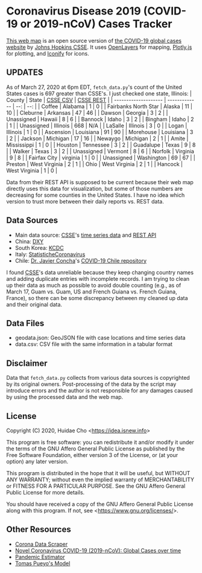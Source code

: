 # Coronavirus Disease 2019 (COVID-19 or 2019-nCoV) Cases Tracker

[This web map](https://app.isnew.info/covid-19) is an open source version of [the COVID-19 global cases website](https://arcg.is/0fHmTX) by [Johns Hopkins CSSE](https://systems.jhu.edu). It uses [OpenLayers](https://openlayers.org) for mapping, [Plotly.js](https://github.com/plotly/plotly.js) for plotting, and [Iconify](https://iconify.design/) for icons.

## UPDATES

As of March 27, 2020 at 6pm EDT, `fetch_data.py`'s count of the United States cases is 697 greater than CSSE's. I just checked one state, Illinois:
| County     | State | [CSSE CSV](https://github.com/CSSEGISandData/COVID-19/blob/master/csse_covid_19_data/csse_covid_19_daily_reports/03-26-2020.csv) | [CSSE REST](https://services9.arcgis.com/N9p5hsImWXAccRNI/arcgis/rest/services/Nc2JKvYFoAEOFCG5JSI6/FeatureServer/1/query?where=1%3D1&outFields=*&f=json) |
| -------------------- | ------------- | --: | --: |
| Coffee               | Alabama       |   1 |   0 |
| Fairbanks North Star | Alaska        |  11 |  10 |
| Cleburne             | Arkansas      |  47 |  46 |
| Dawson               | Georgia       |   3 |   2 |
| Unassigned           | Hawaii        |   8 |   6 |
| Bannock              | Idaho         |   3 |   2 |
| Bingham              | Idaho         |   2 |   1 |
| Unassigned           | Illinois      | 668 | N/A |
| LaSalle              | Illinois      |   3 |   0 |
| Logan                | Illinois      |   1 |   0 |
| Ascension            | Louisiana     |  91 |  90 |
| Morehouse            | Louisiana     |   3 |   2 |
| Jackson              | Michigan      |  17 |  16 |
| Newaygo              | Michigan      |   2 |   1 |
| Amite                | Mississippi   |   1 |   0 |
| Houston              | Tennessee     |   3 |   2 |
| Guadalupe            | Texas         |   9 |   8 |
| Walker               | Texas         |   3 |   2 |
| Unassigned           | Vermont       |   8 |   6 |
| Norfolk              | Virginia      |   9 |   8 |
| Fairfax City         | virginia      |   1 |   0 |
| Unassigned           | Washington    |  69 |  67 |
| Preston              | West Virginia |   2 |   1 |
| Ohio                 | West Virginia |   2 |   1 |
| Hancock              | West Virginia |   1 |   0 |

Data from their REST API is supposed to be current because their web map directly uses this data for visualization, but some of those numbers are decreasing for some counties in the United States. I have no idea which version to trust more between their daily reports vs. REST data.

## Data Sources

* Main data source: [CSSE](https://systems.jhu.edu)'s [time series data](https://github.com/CSSEGISandData/COVID-19/tree/master/csse_covid_19_data/csse_covid_19_time_series) and [REST API](https://services1.arcgis.com/0MSEUqKaxRlEPj5g/ArcGIS/rest/services/ncov_cases/FeatureServer/1/query?where=1%3D1&outFields=*&f=json)
* China: [DXY](https://ncov.dxy.cn/ncovh5/view/pneumonia)
* South Korea: [KCDC](http://ncov.mohw.go.kr/bdBoardList_Real.do)
* Italy: [StatisticheCoronavirus](https://statistichecoronavirus.it/regioni-coronavirus-italia/)
* Chile: [Dr. Javier Concha](https://sites.google.com/view/javierconcha)'s [COVID-19 Chile repository](https://github.com/javierconcha/covid-19-Chile/tree/master/data)

I found [CSSE](https://systems.jhu.edu)'s data unreliable because they keep changing country names and adding duplicate entries with incomplete records. I am trying to clean up their data as much as possible to avoid double counting (e.g., as of March 17, Guam vs. Guam, US and French Guiana vs. French Guiana, France), so there can be some discrepancy between my cleaned up data and their original data.

## Data Files

* geodata.json: GeoJSON file with case locations and time series data
* data.csv: CSV file with the same information in a tabular format

## Disclaimer

Data that `fetch_data.py` collects from various data sources is copyrighted by its original owners. Post-processing of the data by the script may introduce errors and the author is not responsible for any damages caused by using the processed data and the web map.

## License

Copyright (C) 2020, Huidae Cho <<https://idea.isnew.info>>

This program is free software: you can redistribute it and/or modify
it under the terms of the GNU Affero General Public License as
published by the Free Software Foundation, either version 3 of the
License, or (at your option) any later version.

This program is distributed in the hope that it will be useful,
but WITHOUT ANY WARRANTY; without even the implied warranty of
MERCHANTABILITY or FITNESS FOR A PARTICULAR PURPOSE.  See the
GNU Affero General Public License for more details.

You should have received a copy of the GNU Affero General Public License
along with this program.  If not, see <<https://www.gnu.org/licenses/>>.

## Other Resources

* [Corona Data Scraper](https://coronadatascraper.com/)
* [Novel Coronavirus COVID-19 (2019-nCoV): Global Cases over time](https://covid19visualiser.com/)
* [Pandemic Estimator](https://pandemic-estimator.net/)
* [Tomas Pueyo's Model](https://medium.com/@tomaspueyo/coronavirus-act-today-or-people-will-die-f4d3d9cd99ca)
